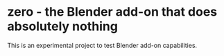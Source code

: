 # zero - the Blender add-on that does absolutely nothing

This is an experimental project to test Blender add-on capabilities.